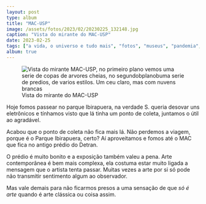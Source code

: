 ```yaml
---
layout: post
type: album
title: "MAC-USP"
image: /assets/fotos/2023/02/20230225_132148.jpg
caption: "Vista do mirante do MAC-USP"
date: 2023-02-25
tags: ["a vida, o universo e tudo mais", "fotos", "museus", "pandemia", "passeios"]
album: true
---
```

<figure class="foto-post">
            <img src="{{ site.baseurl }}/assets/fotos/2023/02/20230225_132148.jpg" alt="Vista do mirante MAC-USP, no primeiro plano vemos uma serie de copas de arvores cheias, no segundobplanobuma serie de predios, de varios estilos. Um ceu claro, mas com nuvens brancas" title="Vista do mirante MAC-USP">
          <figcaption>Vista do mirante do MAC-USP</figcaption>
</figure>
Hoje fomos passear no parque Ibirapuera, na verdade S. queria desovar uns eletrônicos e tínhamos visto que lá tinha um ponto de coleta, juntamos o útil ao agradável.  

Acabou que o ponto de coleta não fica mais lá. Não perdemos a viagem, porque é o Parque Ibirapuera, certo? Aí aproveitamos e fomos até o MAC que fica no antigo prédio do Detran.  

O prédio é muito bonito e a exposição também valeu a pena. Arte contemporânea é bem mais complexa, ela costuma estar muito ligada a mensagem que o artista tenta passar. Muitas vezes a arte por si só pode não transmitir sentimento algum ao observador.  

Mas vale demais para não ficarmos presos a uma sensação de que *só é arte* quando é arte clássica ou coisa assim.